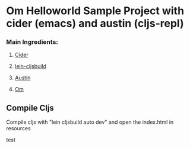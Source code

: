 # Om Helloworld Sample Project with cider (emacs) and austin (cljs-repl)

### Main Ingredients:

1. [Cider](https://github.com/clojure-emacs/cider)

2. [lein-cljsbuild](https://github.com/emezeske/lein-cljsbuild)

3. [Austin](https://github.com/cemerick/austin)

4. [Om](https://github.com/swannodette/om)

## Compile Cljs

Compile cljs with "lein cljsbuild auto dev" and open the index.html in resources


test
